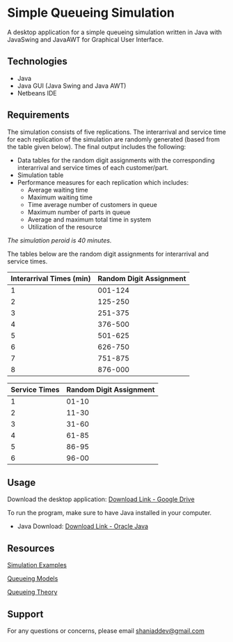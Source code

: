 # Simple Queueing Simulation
A desktop application for a simple queueing simulation written in Java with JavaSwing and JavaAWT for Graphical User Interface.

## Technologies
- Java
- Java GUI (Java Swing and Java AWT)
- Netbeans IDE

## Requirements
The simulation consists of five replications. The interarrival and service time for each replication of the simulation are randomly generated (based from the table given below). The final output includes the following:
- Data tables for the random digit assignments with the corresponding interarrival and service times of each customer/part.
- Simulation table
- Performance measures for each replication which includes:
  - Average waiting time
  - Maximum waiting time
  - Time average number of customers in queue
  - Maximum number of parts in queue
  - Average and maximum total time in system
  - Utilization of the resource
  
_The simulation peroid is 40 minutes._

The tables below are the random digit assignments for interarrival and service times.

Interarrival Times (min) | Random Digit Assignment
------------------------ | -----------------------
1 | 001-124
2 | 125-250
3 | 251-375
4 | 376-500
5 | 501-625
6 | 626-750
7 | 751-875
8 | 876-000

Service Times | Random Digit Assignment
--------------| -----------------------
1 | 01-10
2 | 11-30
3 | 31-60
4 | 61-85
5 | 86-95
6 | 96-00

## Usage
Download the desktop application: [Download Link - Google Drive](http://bit.ly/2FSEMQ2)

To run the program, make sure to have Java installed in your computer.

- Java Download: [Download Link - Oracle Java](https://java.com/en/download/)

## Resources
[Simulation Examples](https://www.mi.fu-berlin.de/inf/groups/ag-tech/teaching/2012_SS/L_19540_Modeling_and_Performance_Analysis_with_Simulation/02.pdf)

[Queueing Models](https://www.mi.fu-berlin.de/inf/groups/ag-tech/intern/19540-V-Simulation/08_Queueing_Models.pdf)

[Queueing Theory](http://people.brunel.ac.uk/~mastjjb/jeb/or/queue.html)

## Support
For any questions or concerns, please email [shaniaddev@gmail.com](mailto:shaniaddev@gmail.com?subject=[GitHub]%20Simple%20Queueing%20Simulation)
